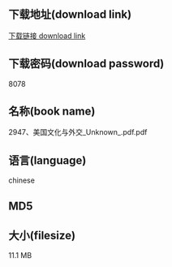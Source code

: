 ## 下载地址(download link)
[下载链接 download link](https://voluble-croquembouche-d321dc.netlify.app/?s=2947%E3%80%81%E7%BE%8E%E5%9B%BD%E6%96%87%E5%8C%96%E4%B8%8E%E5%A4%96%E4%BA%A4_Unknown_.pdf)

## 下载密码(download password)
8078

## 名称(book name)
2947、美国文化与外交_Unknown_.pdf.pdf

## 语言(language)
chinese

## MD5


## 大小(filesize)
11.1 MB
